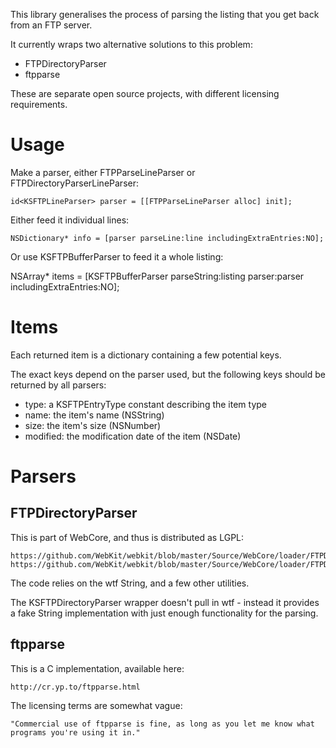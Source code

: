 This library generalises the process of parsing the listing that you get back from an FTP server.

It currently wraps two alternative solutions to this problem:

- FTPDirectoryParser
- ftpparse

These are separate open source projects, with different licensing requirements.

# Usage

Make a parser, either FTPParseLineParser or FTPDirectoryParserLineParser:

    id<KSFTPLineParser> parser = [[FTPParseLineParser alloc] init];


Either feed it individual lines:

    NSDictionary* info = [parser parseLine:line includingExtraEntries:NO];


Or use KSFTPBufferParser to feed it a whole listing:

   NSArray* items = [KSFTPBufferParser parseString:listing parser:parser includingExtraEntries:NO];


# Items

Each returned item is a dictionary containing a few potential keys.

The exact keys depend on the parser used, but the following keys should be returned by all parsers:

- type: a KSFTPEntryType constant describing the item type
- name: the item's name (NSString)
- size: the item's size (NSNumber)
- modified: the modification date of the item (NSDate)


# Parsers

## FTPDirectoryParser

This is part of WebCore, and thus is distributed as LGPL:

    https://github.com/WebKit/webkit/blob/master/Source/WebCore/loader/FTPDirectoryParser.h
    https://github.com/WebKit/webkit/blob/master/Source/WebCore/loader/FTPDirectoryParser.cpp

The code relies on the wtf String, and a few other utilities.

The KSFTPDirectoryParser wrapper doesn't pull in wtf - instead it provides a fake String implementation with just enough functionality for the parsing.

## ftpparse

This is a C implementation, available here:

    http://cr.yp.to/ftpparse.html
    

The licensing terms are somewhat vague: 

    "Commercial use of ftpparse is fine, as long as you let me know what programs you're using it in."
    
